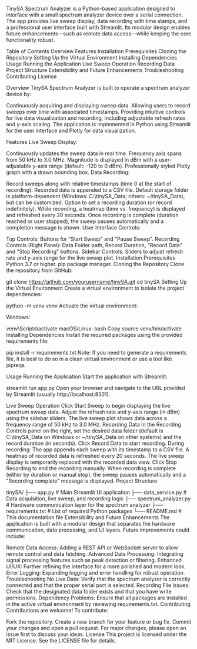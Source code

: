 TinySA Spectrum Analyzer is a Python-based application designed to interface with a small spectrum analyzer device over a serial connection. The app provides live sweep display, data recording with time stamps, and a professional user interface built with Streamlit. Its modular design enables future enhancements—such as remote data access—while keeping the core functionality robust.

Table of Contents
Overview
Features
Installation
Prerequisites
Cloning the Repository
Setting Up the Virtual Environment
Installing Dependencies
Usage
Running the Application
Live Sweep Operation
Recording Data
Project Structure
Extensibility and Future Enhancements
Troubleshooting
Contributing
License

Overview
TinySA Spectrum Analyzer is built to operate a spectrum analyzer device by:

Continuously acquiring and displaying sweep data.
Allowing users to record sweeps over time with associated timestamps.
Providing intuitive controls for live data visualization and recording, including adjustable refresh rates and y-axis scaling.
The application is implemented in Python using Streamlit for the user interface and Plotly for data visualization.

Features
Live Sweep Display:

Continuously updates the sweep data in real time.
Frequency axis spans from 50 kHz to 3.0 MHz.
Magnitude is displayed in dBm with a user-adjustable y-axis range (default: -120 to 0 dBm).
Professionally styled Plotly graph with a drawn bounding box.
Data Recording:

Record sweeps along with relative timestamps (time 0 at the start of recording).
Recorded data is appended to a CSV file.
Default storage folder is platform-dependent (Windows: C:\tinySA_Data; others: ~/tinySA_Data), but can be customized.
Option to set a recording duration (or record indefinitely).
While recording, a heatmap (time vs. frequency) is displayed and refreshed every 20 seconds.
Once recording is complete (duration reached or user stopped), the sweep pauses automatically and a completion message is shown.
User Interface Controls:

Top Controls: Buttons for "Start Sweep" and "Pause Sweep".
Recording Controls (Right Panel): Data Folder path, Record Duration, "Record Data" and "Stop Recording" buttons.
Sidebar Controls: Sliders to adjust refresh rate and y-axis range for the live sweep plot.
Installation
Prerequisites
Python 3.7 or higher.
pip package manager.
Cloning the Repository
Clone the repository from GitHub:


git clone https://github.com/yourusername/tinySA.git
cd tinySA
Setting Up the Virtual Environment
Create a virtual environment to isolate the project dependencies:

 

python -m venv venv
Activate the virtual environment:

Windows:

venv\Scripts\activate
macOS/Linux:
bash
Copy
source venv/bin/activate
Installing Dependencies
Install the required packages using the provided requirements file:


pip install -r requirements.txt
Note: If you need to generate a requirements file, it is best to do so in a clean virtual environment or use a tool like pipreqs.

Usage
Running the Application
Start the application with Streamlit:


streamlit run app.py
Open your browser and navigate to the URL provided by Streamlit (usually http://localhost:8501).

Live Sweep Operation
Click Start Sweep to begin displaying the live spectrum sweep data.
Adjust the refresh rate and y-axis range (in dBm) using the sidebar sliders.
The live sweep plot shows data across a frequency range of 50 kHz to 3.0 MHz.
Recording Data
In the Recording Controls panel on the right, set the desired data folder (default is C:\tinySA_Data on Windows or ~/tinySA_Data on other systems) and the record duration (in seconds).
Click Record Data to start recording. During recording:
The app appends each sweep with its timestamp to a CSV file.
A heatmap of recorded data is refreshed every 20 seconds.
The live sweep display is temporarily replaced with the recorded data view.
Click Stop Recording to end the recording manually. When recording is complete (either by duration or manual stop), the sweep pauses automatically and a "Recording complete" message is displayed.
Project Structure


tinySA/
├── app.py                 # Main Streamlit UI application
├── data_service.py        # Data acquisition, live sweep, and recording logic
├── spectrum_analyzer.py   # Hardware communication layer for the spectrum analyzer
├── requirements.txt       # List of required Python packages
└── README.md              # This documentation file
Extensibility and Future Enhancements
The application is built with a modular design that separates the hardware communication, data processing, and UI layers. Future improvements could include:

Remote Data Access: Adding a REST API or WebSocket server to allow remote control and data fetching.
Advanced Data Processing: Integrating signal processing features such as peak detection or filtering.
Enhanced UI/UX: Further refining the interface for a more polished and modern look.
Error Logging: Expanding logging and error handling for robust operation.
Troubleshooting
No Live Data: Verify that the spectrum analyzer is correctly connected and that the proper serial port is selected.
Recording File Issues: Check that the designated data folder exists and that you have write permissions.
Dependency Problems: Ensure that all packages are installed in the active virtual environment by reviewing requirements.txt.
Contributing
Contributions are welcome! To contribute:

Fork the repository.
Create a new branch for your feature or bug fix.
Commit your changes and open a pull request. For major changes, please open an issue first to discuss your ideas.
License
This project is licensed under the MIT License. See the LICENSE file for details.